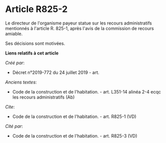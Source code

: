 # Article R825-2

Le directeur de l'organisme payeur statue sur les recours administratifs mentionnés à l'article R. 825-1, après l'avis de la
commission de recours amiable. 

Ses décisions sont motivées.

**Liens relatifs à cet article**

_Créé par_:

  - Décret n°2019-772 du 24 juillet 2019 - art.

_Anciens textes_:

  - Code de la construction et de l'habitation. - art. L351-14 alinéa 2-4 ecqc les recours administratifs (Ab)

_Cite_:

  - Code de la construction et de l'habitation. - art. R825-1 (VD)

_Cité par_:

  - Code de la construction et de l'habitation. - art. R825-3 (VD)
